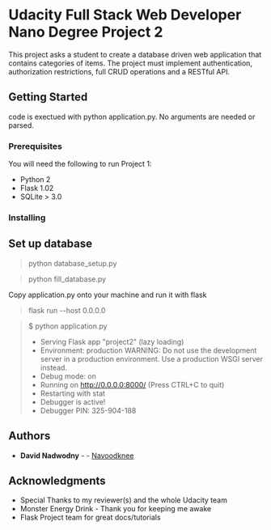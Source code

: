 # Udacity Full Stack Web Developer Nano Degree Project 2

This project asks a student to create a database driven web application that contains categories of items. The project must implement authentication, authorization restrictions, full CRUD operations and a RESTful API. 

## Getting Started

code is exectued with python application.py. No arguments are needed or parsed. 

### Prerequisites

You will need the following to run Project 1:
 * Python 2
 * Flask 1.02
 * SQLite > 3.0

### Installing

## Set up database

> python database_setup.py

> python fill_database.py

Copy application.py onto your machine and run it with flask 

> flask run --host 0.0.0.0 

> $ python application.py
>  * Serving Flask app "project2" (lazy loading)
>  * Environment: production
>    WARNING: Do not use the development server in a production environment.
>    Use a production WSGI server instead.
>  * Debug mode: on
>  * Running on http://0.0.0.0:8000/ (Press CTRL+C to quit)
>  * Restarting with stat
>  * Debugger is active!
>  * Debugger PIN: 325-904-188


## Authors

* **David Nadwodny** - - [Navoodknee](https://github.com/navoodknee)


## Acknowledgments

* Special Thanks to my reviewer(s) and the whole Udacity team
* Monster Energy Drink - Thank you for keeping me awake
* Flask Project team for great docs/tutorials


